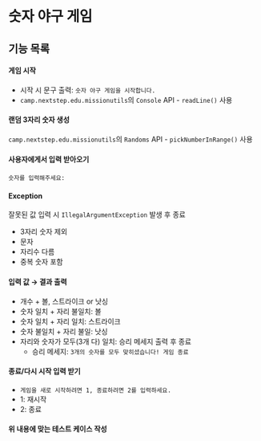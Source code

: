 # 숫자 야구 게임
## 기능 목록

#### 게임 시작
- 시작 시 문구 출력:
`숫자 야구 게임을 시작합니다.`
- `camp.nextstep.edu.missionutils`의 `Console` API - `readLine()` 사용

#### 랜덤 3자리 숫자 생성
`camp.nextstep.edu.missionutils`의 `Randoms` API - `pickNumberInRange()` 사용


####  사용자에게서 입력 받아오기
`숫자를 입력해주세요: `

#### Exception
잘못된 값 입력 시 `IllegalArgumentException` 발생 후 종료
- 3자리 숫자 제외
- 문자
- 자리수 다름
- 중복 숫자 포함
    
    
#### 입력 값 → 결과 출력
- 개수 + 볼, 스트라이크 or 낫싱
- 숫자 일치 + 자리 불일치: 볼
- 숫자 일치 + 자리 일치: 스트라이크
- 숫자 불일치 + 자리 불일: 낫싱
- 자리와 숫자가 모두(3개 다) 일치: 승리 메세지 출력 후 종료
    - 승리 메세지: `3개의 숫자를 모두 맞히셨습니다! 게임 종료`
    

#### 종료/다시 시작 입력 받기
- `게임을 새로 시작하려면 1, 종료하려면 2를 입력하세요.`
- 1: 재시작
- 2: 종료

#### 위 내용에 맞는 테스트 케이스 작성
